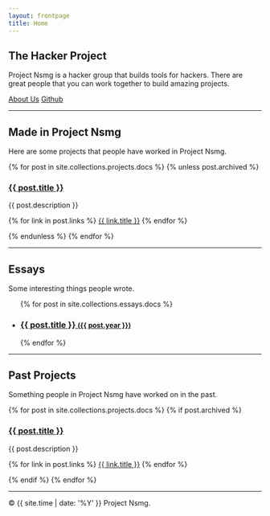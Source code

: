 ```yaml
---
layout: frontpage
title: Home
---
```


<h2>The Hacker Project</h2>
<p>Project Nsmg is a hacker group that builds tools for hackers. There are great people that you can work together to build amazing projects.</p>
<p>
  <a href="/about" class="btn">About Us</a>
  <a href="https://github.com/project-nsmg" class="btn">Github</a>
</p>

<hr>

<h2>Made in Project Nsmg</h2>
<p>Here are some projects that people have worked in Project Nsmg.</p>

<div class="themes">
  {% for post in site.collections.projects.docs %}
  {% unless post.archived %}
  <div class="theme">
    <h3>
      <a href="{{ post.url }}">{{ post.title }}</a>
    </h3>
    <p>{{ post.description }}</p>
    <p>
      {% for link in post.links %}
        <a href="{{ link.url }}" class="btn">{{ link.title }}</a>
      {% endfor %}
    </p>
    </div>
  {% endunless %}
  {% endfor %}
</div>

<hr>

<h2>Essays</h2>
<p>Some interesting things people wrote.</p>

<ul class="related-posts">
  {% for post in site.collections.essays.docs %}
  <li>
    <h3>
      <a href="{{ post.url }}">
        {{ post.title }}
        <small>(<time datetime="{{ post.year | date_to_xmlschema }}">{{ post.year }}</time>)</small>
      </a>
    </h3>
  </li>
  {% endfor %}
</ul>

<hr>

<h2>Past Projects</h2>
<p>Something people in Project Nsmg have worked on in the past.</p>

<div class="themes">
  {% for post in site.collections.projects.docs %}
  {% if post.archived %}
  <div class="theme">
    <h3>
      <a href="{{ post.url }}">{{ post.title }}</a>
    </h3>
    <p>{{ post.description }}</p>
    <p>
      {% for link in post.links %}
        <a href="{{ link.url }}" class="btn">{{ link.title }}</a>
      {% endfor %}
    </p>
    </div>
  {% endif %}
  {% endfor %}
</div>

<hr>

<p>&copy; {{ site.time | date: '%Y' }} Project Nsmg.</p>
